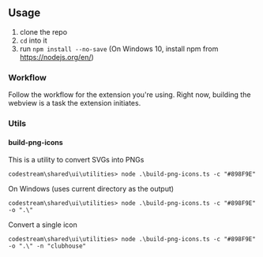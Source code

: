 ## Usage

1.  clone the repo
2.  `cd` into it
3.  run `npm install --no-save` (On Windows 10, install npm from https://nodejs.org/en/)

### Workflow

Follow the workflow for the extension you're using. Right now, building the webview is a task the extension initiates.

### Utils

#### build-png-icons

This is a utility to convert SVGs into PNGs

`codestream\shared\ui\utilities> node .\build-png-icons.ts -c "#898F9E"`

On Windows (uses current directory as the output)

`codestream\shared\ui\utilities> node .\build-png-icons.ts -c "#898F9E" -o ".\"`

Convert a single icon

`codestream\shared\ui\utilities> node .\build-png-icons.ts -c "#898F9E" -o ".\" -n "clubhouse"`
